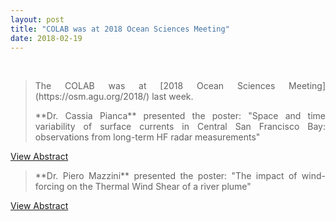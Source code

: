 ```yaml
---
layout: post
title: "COLAB was at 2018 Ocean Sciences Meeting"
date: 2018-02-19
---
```

<br>

<div style="text-align:justify" markdown="1">

> <p> The COLAB was at [2018 Ocean Sciences Meeting](https://osm.agu.org/2018/) last week.</p>
>
> <p> **Dr. Cassia Pianca** presented the poster: "Space and time variability of surface currents in Central San Francisco Bay: observations from long-term HF radar measurements"
[View Abstract](https://agu.confex.com/agu/os18/meetingapp.cgi/Paper/325313)</p>
>
> <p> **Dr. Piero Mazzini** presented the poster: "The impact of wind-forcing on the Thermal Wind Shear of a river plume"
[View Abstract](https://agu.confex.com/agu/os18/meetingapp.cgi/Paper/325231)</p>

</div>
